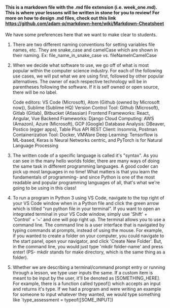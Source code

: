 #### This is a markdown file with the .md file extension (i.e. week_one.md). This is where your lessons will be written in stone for you to review! For more on how to design .md files, check out this link https://github.com/adam-p/markdown-here/wiki/Markdown-Cheatsheet

We have some preferences here that we want to make clear to students.

1)  There are two different naming conventions for setting variables file names, etc.
    They are snake_case and camelCase which are shown in their naming. 
    Ex: file_name_in_snake_case vs. fileNameInCamelCase

2)  When we decide what software to use, we go off of what is most popular within the
    computer science industry. For each of the following use cases, we will put what we are
    using first, followed by other popular alternatives. The owner of each respective technology
    will be in parentheses following the software. If it is self owned or open source, there
    will be no label.

    Code editors: VS Code (Microsoft), Atom (Github (owned by Microsoft now)), Sublime (Sublime HQ)
    Version Control Tool: Github (Microsoft), Gitlab (Gitlab), Bitbucket (Atlassian)
    Frontend Frameworks: React, Angular, Vue
    Backend Frameworks: Django
    Cloud Computing: AWS (Amazon), Azure (Microsoft), GCP (Google)
    Database Analysis: DBeaver, Postico (egger apps), Table Plus
    API REST Client: Insomnia, Postman
    Containerization Tool: Docker, VMWare
    Deep Learning: Tensorflow is ML-based, Keras is Neural Networks centric, and PyTorch is for Natural Language Processing

3)  The written code of a specific language is called it's "syntax". As you can see in the many hello worlds folder, there
    are many ways of doing the same task in different programming languages. A good coder can pick up most languages in no time!
    What matters is that you learn the fundamentals of programming- and since Python is one of the most readable and popular
    programming languages of all, that's what we're going to be using in this class!

4)  To run a program in Python 3 using VS Code, navigate to the top right of your VS Code window when in a Python file and click 
    the green arrow which is titled "run python file in your terminal". If you want to open an integrated terminal in your VS Code window,
    simply use 'Shift' + 'Control' + '~' and one will pop right up. The terminal allows you to use a command line. The command line
    is a user interface that is navigated by typing commands at prompts, instead of using the mouse. For example, if you wanted to create
    a folder on your computer, you could navigate to the start panel, open your navigator, and click 'Create New Folder'. But, in the
    command line, you would just type 'mkdir folder-name' and press enter! (PS- mkdir stands for make directory, which is the same
    thing as a folder).

5)  Whether we are describing a terminal/command prompt entry or running through a lesson, we type user inputs the same. If a custom
    item is meant to be input by the user, it'll be denoted as [SOMETHING_HERE]. For example, there is a function called typeof()
    which accepts an input and returns it's type. If we had a program and were writing an example for someone to input whatever they
    wanted, we would type something like `type_assessment = typeof([SOME_INPUT])